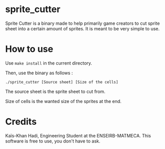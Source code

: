 # sprite_cutter

Sprite Cutter is a binary made to help primarily game creators to cut sprite sheet into a certain amount of sprites.
It is meant to be very simple to use.

# How to use

Use `make install` in the current directory.

Then, use the binary as follows :

`./sprite_cutter [Source sheet] [Size of the cells]`

The source sheet is the sprite sheet to cut from.

Size of cells is the wanted size of the sprites at the end.

# Credits

Kaïs-Khan Hadi, Engineering Student at the ENSEIRB-MATMECA.
This software is free to use, you don't have to ask.

